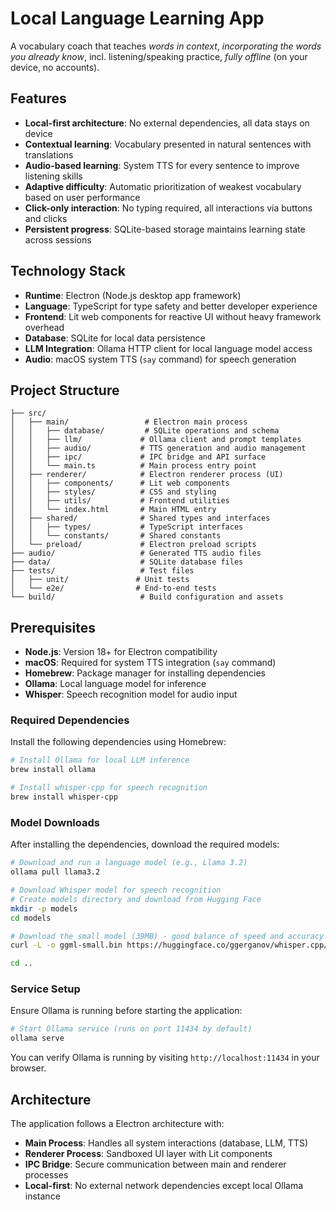 # Local Language Learning App

A vocabulary coach that teaches *words in context*, *incorporating the words you already know*, incl. listening/speaking practice, *fully offline* (on your device, no accounts).

## Features

- **Local-first architecture**: No external dependencies, all data stays on device
- **Contextual learning**: Vocabulary presented in natural sentences with translations
- **Audio-based learning**: System TTS for every sentence to improve listening skills
- **Adaptive difficulty**: Automatic prioritization of weakest vocabulary based on user performance
- **Click-only interaction**: No typing required, all interactions via buttons and clicks
- **Persistent progress**: SQLite-based storage maintains learning state across sessions

## Technology Stack

- **Runtime**: Electron (Node.js desktop app framework)
- **Language**: TypeScript for type safety and better developer experience
- **Frontend**: Lit web components for reactive UI without heavy framework overhead
- **Database**: SQLite for local data persistence
- **LLM Integration**: Ollama HTTP client for local language model access
- **Audio**: macOS system TTS (`say` command) for speech generation

## Project Structure

```
├── src/
│   ├── main/                 # Electron main process
│   │   ├── database/         # SQLite operations and schema
│   │   ├── llm/             # Ollama client and prompt templates
│   │   ├── audio/           # TTS generation and audio management
│   │   ├── ipc/             # IPC bridge and API surface
│   │   └── main.ts          # Main process entry point
│   ├── renderer/            # Electron renderer process (UI)
│   │   ├── components/      # Lit web components
│   │   ├── styles/          # CSS and styling
│   │   ├── utils/           # Frontend utilities
│   │   └── index.html       # Main HTML entry
│   ├── shared/              # Shared types and interfaces
│   │   ├── types/           # TypeScript interfaces
│   │   └── constants/       # Shared constants
│   └── preload/             # Electron preload scripts
├── audio/                   # Generated TTS audio files
├── data/                    # SQLite database files
├── tests/                   # Test files
│   ├── unit/               # Unit tests
│   └── e2e/                # End-to-end tests
└── build/                   # Build configuration and assets
```

## Prerequisites

- **Node.js**: Version 18+ for Electron compatibility
- **macOS**: Required for system TTS integration (`say` command)
- **Homebrew**: Package manager for installing dependencies
- **Ollama**: Local language model for inference
- **Whisper**: Speech recognition model for audio input

### Required Dependencies

Install the following dependencies using Homebrew:

```bash
# Install Ollama for local LLM inference
brew install ollama

# Install whisper-cpp for speech recognition
brew install whisper-cpp
```

### Model Downloads

After installing the dependencies, download the required models:

```bash
# Download and run a language model (e.g., Llama 3.2)
ollama pull llama3.2

# Download Whisper model for speech recognition
# Create models directory and download from Hugging Face
mkdir -p models
cd models

# Download the small model (39MB) - good balance of speed and accuracy
curl -L -o ggml-small.bin https://huggingface.co/ggerganov/whisper.cpp/resolve/main/ggml-small.bin

cd ..
```

### Service Setup

Ensure Ollama is running before starting the application:

```bash
# Start Ollama service (runs on port 11434 by default)
ollama serve
```

You can verify Ollama is running by visiting `http://localhost:11434` in your browser.

## Architecture

The application follows a Electron architecture with:

- **Main Process**: Handles all system interactions (database, LLM, TTS)
- **Renderer Process**: Sandboxed UI layer with Lit components
- **IPC Bridge**: Secure communication between main and renderer processes
- **Local-first**: No external network dependencies except local Ollama instance
